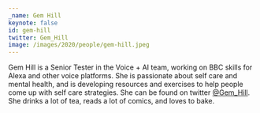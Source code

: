 ```yaml
---
_name: Gem Hill
keynote: false
id: gem-hill
twitter: Gem_Hill
image: /images/2020/people/gem-hill.jpeg
---
```

Gem Hill is a Senior Tester in the Voice + AI team, working on BBC skills for Alexa and other voice platforms. She is
passionate about self care and mental health, and is developing resources and exercises to help people come up with self
care strategies. She can be found on twitter [@Gem_Hill](https://twitter.com/Gem_Hill). She drinks a lot of tea, reads a
lot of comics, and loves to bake.
